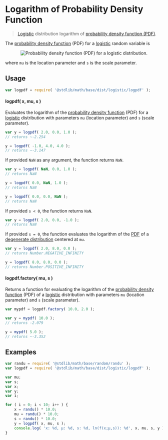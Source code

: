 Logarithm of Probability Density Function
===

> [Logistic][Logistic] distribution logarithm of [probability density function (PDF)][pdf].

<!-- <intro> -->

The [probability density function][pdf] (PDF) for a [logistic][logistic] random variable is

<!-- <equation class="equation" label="eq:pdf_function" align="center" raw="f(x; \mu,s) = \frac{e^{-\frac{x-\mu}{s}}} {s\left(1+e^{-\frac{x-\mu}{s}}\right)^2}" alt="Probability density function (PDF) for a logistic distribution."> -->

<div class="equation" align="center" data-raw-text="f(x; \mu,s) = \frac{e^{-\frac{x-\mu}{s}}} {s\left(1+e^{-\frac{x-\mu}{s}}\right)^2}" data-equation="eq:pdf_function">
    <img src="" alt="Probability density function (PDF) for a logistic distribution.">
    <br>
</div>

<!-- </equation> -->

where `mu` is the location parameter and `s` is the scale parameter.

<!-- </intro> -->

<!-- <usage> -->

## Usage
``` javascript
var logpdf = require( '@stdlib/math/base/dist/logistic/logpdf' );
```

#### logpdf( x, mu, s )

Evaluates the logarithm of the [probability density function][pdf] (PDF) for a [logistic][logistic] distribution with parameters `mu` (location parameter) and `s` (scale parameter).

``` javascript
var y = logpdf( 2.0, 0.0, 1.0 );
// returns ~-2.254

y = logpdf( -1.0, 4.0, 4.0 );
// returns ~-3.147
```

If provided `NaN` as any argument, the function returns `NaN`.

``` javascript
var y = logpdf( NaN, 0.0, 1.0 );
// returns NaN

y = logpdf( 0.0, NaN, 1.0 );
// returns NaN

y = logpdf( 0.0, 0.0, NaN );
// returns NaN
```

If provided `s < 0`, the function returns `NaN`.

``` javascript
var y = logpdf( 2.0, 0.0, -1.0 );
// returns NaN
```

If provided `s = 0`, the function evaluates the logarithm of the [PDF][pdf] of a [degenerate distribution][degenerate-distribution] centered at `mu`.

``` javascript
var y = logpdf( 2.0, 8.0, 0.0 );
// returns Number.NEGATIVE_INFINITY

y = logpdf( 8.0, 8.0, 0.0 );
// returns Number.POSITIVE_INFINITY
```

#### logpdf.factory( mu, s )

Returns a function for evaluating the logarithm of the [probability density function][pdf] (PDF) of a [logistic][logistic] distribution with parameters `mu` (location parameter) and `s` (scale parameter).

``` javascript
var mypdf = logpdf.factory( 10.0, 2.0 );

var y = mypdf( 10.0 );
// returns -2.079

y = mypdf( 5.0 );
// returns ~-3.352
```

<!-- </usage> -->

<!-- <examples> -->

## Examples

``` javascript
var randu = require( '@stdlib/math/base/random/randu' );
var logpdf = require( '@stdlib/math/base/dist/logistic/logpdf' );

var mu;
var s;
var x;
var y;
var i;

for ( i = 0; i < 10; i++ ) {
    x = randu() * 10.0;
    mu = randu() * 10.0;
    s = randu() * 10.0;
    y = logpdf( x, mu, s );
    console.log( 'x: %d, µ: %d, s: %d, ln(f(x;µ,s)): %d', x, mu, s, y );
}
```

<!-- </examples> -->


<!-- <links> -->

[logistic]: https://en.wikipedia.org/wiki/Logistic_distribution
[pdf]: https://en.wikipedia.org/wiki/Probability_density_function
[degenerate-distribution]: https://en.wikipedia.org/wiki/Degenerate_distribution

<!-- </links> -->
